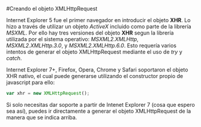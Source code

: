 #Creando el objeto XMLHttpRequest

Internet Explorer 5 fue el primer navegador en introducir el objeto **XHR**. Lo hizo a través de utilizar un objeto _ActiveX_ incluido como parte de la librería _MSXML_. Por ello hay tres versiones del objeto **XHR** segun la librería utilizada por el sistema operativo: _MSXML2.XMLHttp_, _MSXML2.XMLHttp.3.0_, y _MSXML2.XMLHttp.6.0_. Esto requería varios intentos de generar el objeto XMLHttpRequest mediante el uso de _try_ y _catch_.

Internet Explorer 7+, Firefox, Opera, Chrome y Safari soportaron el objeto XHR nativo, el cual puede generarse utilizando el constructor propio de javascript para ello:

```javascript
var xhr = new XMLHttpRequest();
```

Si solo necesitas dar soporte a partir de Intenet Explorer 7 (cosa que espero sea así), puedes ir directamente a generar el objeto XMLHttpRequest de la manera que se indica arriba.
